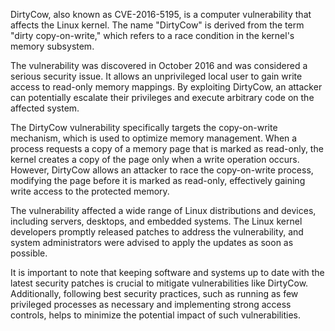 DirtyCow, also known as CVE-2016-5195, is a computer vulnerability that affects the Linux kernel. The name "DirtyCow" is derived from the term "dirty copy-on-write," which refers to a race condition in the kernel's memory subsystem.

The vulnerability was discovered in October 2016 and was considered a serious security issue. It allows an unprivileged local user to gain write access to read-only memory mappings. By exploiting DirtyCow, an attacker can potentially escalate their privileges and execute arbitrary code on the affected system.

The DirtyCow vulnerability specifically targets the copy-on-write mechanism, which is used to optimize memory management. When a process requests a copy of a memory page that is marked as read-only, the kernel creates a copy of the page only when a write operation occurs. However, DirtyCow allows an attacker to race the copy-on-write process, modifying the page before it is marked as read-only, effectively gaining write access to the protected memory.

The vulnerability affected a wide range of Linux distributions and devices, including servers, desktops, and embedded systems. The Linux kernel developers promptly released patches to address the vulnerability, and system administrators were advised to apply the updates as soon as possible.

It is important to note that keeping software and systems up to date with the latest security patches is crucial to mitigate vulnerabilities like DirtyCow. Additionally, following best security practices, such as running as few privileged processes as necessary and implementing strong access controls, helps to minimize the potential impact of such vulnerabilities.